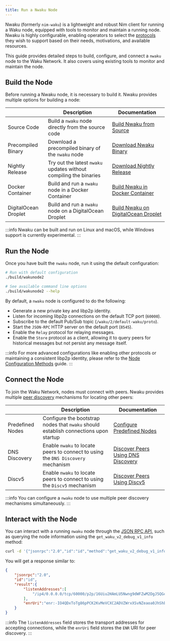 ```yaml
---
title: Run a Nwaku Node
---
```


Nwaku (formerly `nim-waku`) is a lightweight and robust Nim client for running a Waku node, equipped with tools to monitor and maintain a running node. Nwaku is highly configurable, enabling operators to select the [protocols](/overview/concepts/protocols) they wish to support based on their needs, motivations, and available resources.

This guide provides detailed steps to build, configure, and connect a `nwaku` node to the Waku Network. It also covers using existing tools to monitor and maintain the node.

## Build the Node

Before running a Nwaku node, it is necessary to build it. Nwaku provides multiple options for building a node:

| | Description | Documentation |
| - | - | - |
| Source Code | Build a `nwaku` node directly from the source code | [Build Nwaku from Source](https://github.com/waku-org/nwaku/blob/master/docs/operators/how-to/build.md) |
| Precompiled Binary | Download a precompiled binary of the `nwaku` node | [Download Nwaku Binary](https://github.com/waku-org/nwaku/tags) |
| Nightly Release | Try out the latest `nwaku` updates without compiling the binaries | [Download Nightly Release](https://github.com/waku-org/nwaku/releases/tag/nightly) |
| Docker Container | Build and run a `nwaku` node in a Docker Container | [Build Nwaku in Docker Container](https://github.com/waku-org/nwaku/blob/master/docs/operators/docker-quickstart.md) |
| DigitalOcean Droplet | Build and run a `nwaku` node on a DigitalOcean Droplet | [Build Nwaku on DigitalOcean Droplet](https://github.com/waku-org/nwaku/blob/master/docs/operators/droplet-quickstart.md) |

:::info
Nwaku can be built and run on Linux and macOS, while Windows support is currently experimental.
:::

## Run the Node

Once you have built the `nwaku` node, run it using the default configuration:

```bash
# Run with default configuration
./build/wakunode2

# See available command line options
./build/wakunode2 --help
```

By default, a `nwaku` node is configured to do the following:

- Generate a new private key and libp2p identity.
- Listen for incoming libp2p connections on the default TCP port (`60000`).
- Subscribe to the default Pub/Sub topic (`/waku/2/default-waku/proto`).
- Start the `JSON-RPC` HTTP server on the default port (`8545`).
- Enable the `Relay` protocol for relaying messages.
- Enable the `Store` protocol as a client, allowing it to query peers for historical messages but not persist any message itself.

:::info
For more advanced configurations like enabling other protocols or maintaining a consistent libp2p identity, please refer to the [Node Configuration Methods](https://github.com/waku-org/nwaku/blob/master/docs/operators/how-to/configure.md) guide.
:::

## Connect the Node

To join the Waku Network, nodes must connect with peers. Nwaku provides multiple [peer discovery](/overview/concepts/peer-discovery) mechanisms for locating other peers:

| | Description | Documentation |
| - | - | - |
| Predefined Nodes | Configure the bootstrap nodes that `nwaku` should establish connections upon startup | [Configure Predefined Nodes](https://github.com/waku-org/nwaku/blob/master/docs/operators/how-to/connect.md#option-1-configure-peers-statically) |
| DNS Discovery | Enable `nwaku` to locate peers to connect to using the `DNS Discovery` mechanism | [Discover Peers Using DNS Discovery](https://github.com/waku-org/nwaku/blob/master/docs/operators/how-to/configure-dns-disc.md) |
| Discv5 | Enable `nwaku` to locate peers to connect to using the `Discv5` mechanism | [Discover Peers Using Discv5](https://github.com/waku-org/nwaku/blob/master/docs/operators/how-to/connect.md#option-3-discover-peers-using-waku-discovery-v5) |

:::info
You can configure a `nwaku` node to use multiple peer discovery mechanisms simultaneously.
:::

## Interact with the Node

You can interact with a running  `nwaku` node through the [JSON RPC API](https://rfc.vac.dev/spec/16/), such as querying the node information using the `get_waku_v2_debug_v1_info` method:

```bash
curl -d '{"jsonrpc":"2.0","id":"id","method":"get_waku_v2_debug_v1_info", "params":[]}' --header "Content-Type: application/json" http://localhost:8545
```

You will get a response similar to:

```json
{
	"jsonrpc":"2.0",
	"id":"id",
	"result":{
		"listenAddresses":[
			"/ip4/0.0.0.0/tcp/60000/p2p/16Uiu2HAmLU5Nwng9dWFZwM2DgJ5QGcUuDnefJyHJiXUCVaprhgL4"
		],
		"enrUri":"enr:-IO4QDxToTg86pPCK2KvMeVCXC2ADVZWrxXSvNZeaoa0JhShbM5qed69RQz1s1mWEEqJ3aoklo_7EU9iIBcPMVeKlCQBgmlkgnY0iXNlY3AyNTZrMaEDdBHK1Gx6y_zv5DVw5Qb3DtSOMmVHTZO1WSORrF2loL2DdWRwgiMohXdha3UyAw"
	}
}
```

:::info
The `listenAddresses` field stores the transport addresses for accepting connections, while the `enrUri` field stores the `ENR` URI for peer discovery.
:::